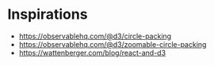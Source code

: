 # Inspirations

- https://observablehq.com/@d3/circle-packing
- https://observablehq.com/@d3/zoomable-circle-packing
- https://wattenberger.com/blog/react-and-d3
